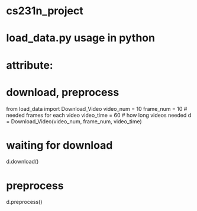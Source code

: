 # cs231n_project

# load_data.py usage in python
# attribute:
# download, preprocess
from load_data import Download_Video
video_num = 10
frame_num = 10 # needed frames for each video
video_time = 60 # how long videos needed
d = Download_Video(video_num, frame_num, video_time)
# waiting for download
d.download()
# preprocess
d.preprocess()
